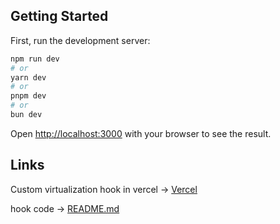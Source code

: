 ## Getting Started

First, run the development server:

```bash
npm run dev
# or
yarn dev
# or
pnpm dev
# or
bun dev
```

Open [http://localhost:3000](http://localhost:3000) with your browser to see the result.

## Links

Custom virtualization hook in vercel -> [Vercel](https://jorj-m3paz2tpu-jorj99s-projects.vercel.app/virtualization)

hook code -> [README.md](https://github.com/Jorj99/JORJ/tree/main/src/hooks/virtualization)

